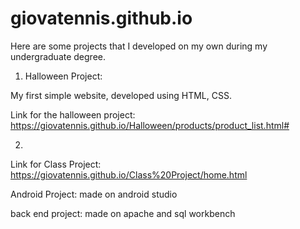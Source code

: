 # giovatennis.github.io

Here are some projects that I developed on my own during my undergraduate degree. 

1) Halloween Project:

My first simple website, developed using HTML, CSS. 

Link for the halloween project: https://giovatennis.github.io/Halloween/products/product_list.html#

2) 


Link for Class Project: https://giovatennis.github.io/Class%20Project/home.html

Android Project: made on android studio 

back end project: made on apache and sql workbench
